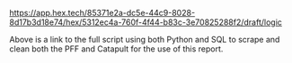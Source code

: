 https://app.hex.tech/85371e2a-dc5e-44c9-8028-8d17b3d18e74/hex/5312ec4a-760f-4f44-b83c-3e70825288f2/draft/logic

Above is a link to the full script using both Python and SQL to scrape and clean both the PFF and Catapult for the use of this report.
